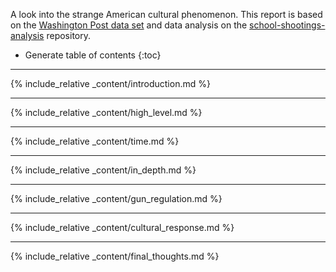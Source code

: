A look into the strange American cultural phenomenon. This report is based on the [Washington Post data set](https://github.com/washingtonpost/data-school-shootings) and data analysis on the [school-shootings-analysis](https://github.com/julzerinos/school-shootings-analysis) repository.

* Generate table of contents
{:toc}

---

{% include_relative _content/introduction.md %}

---

{% include_relative _content/high_level.md %}

---

{% include_relative _content/time.md %}

---

{% include_relative _content/in_depth.md %}

---

{% include_relative _content/gun_regulation.md %}

---

{% include_relative _content/cultural_response.md %}

---

{% include_relative _content/final_thoughts.md %}

